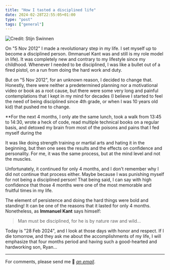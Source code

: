 ```yaml
---
title: "How I tasted a disciplined life"
date: 2024-02-28T22:55:05+01:00
type: "post"
tags: ["general"]
---
```


![Credit: Stijn Swinnen](https://images.unsplash.com/photo-1494972688394-4cc796f9e4c5?ixlib=rb-1.2.1&ixid=eyJhcHBfaWQiOjEyMDd9&auto=format&fit=crop&w=1050&q=80)

On "5 Nov 2012" I made a revolutionary step in my life. I set myself up to become a disciplined person. (Immanuel Kant 
was and still is my role model in life).
It was completely new and contrary to my lifestyle since my childhood. Whenever I needed to be disciplined, 
I was like a bullet out of a fired pistol, on a run from doing the hard work and duty.

But on "5 Nov 2012", for an unknown reason, I decided to change that. Honestly, there were neither a predetermined 
planning nor a motivational video or book as a root cause, but there were some very long and painful contemplations that 
I kept in my mind for decades (I believe I started to feel the need of being disciplined since 4th grade, or when 
I was 10 years old kid) that pushed me to change.

**For the next 4 months, I only ate the same lunch, took a walk from 13:45 to 14:30, wrote a heck of code, read multiple 
technical books on a regular basis, and detoxed my brain from most of the poisons and pains that I fed myself 
during the

It was like doing strength training or martial arts and hating it in the beginning, but then one sees the results and 
the effects on confidence and personality. For me, it was the same process, but at the mind level and not the muscles.

Unfortunately, it continued for only 4 months, and I don't remember why I did not continue that process either. 
Maybe because I was punishing myself for not being a disciplined person! That being said, I can say with high confidence 
that those 4 months were one of the most memorable and fruitful times in my life.

The element of persistence and doing the hard things were bold and standing! It can be one of the reasons that it 
lasted for only 4 months. Nonetheless, as **Immanuel Kant** says himself:

> Man must be disciplined, for he is by nature raw and wild...

Today is "28 Feb 2024", and I look at those days with honor and respect. If I die tomorrow, and they ask me 
about the accomplishments of my life, I will emphasize that four months period and having such a good-hearted and 
hardworking son, Ryan...

---

For comments, please send me 📧 [*<span style="border-bottom: 1px dashed #666;">an email</span>*](mailto:vahid.rafiei@gmail.com).
